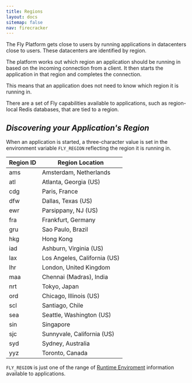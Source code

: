 ```yaml
---
title: Regions
layout: docs
sitemap: false
nav: firecracker
---
```


The Fly Platform gets close to users by running applications in datacenters close to users. These datacenters are identified by region. 

The platform works out which region an application should be running in based on the incoming connection from a client. It then starts the application in that region and completes the connection.

This means that an application does not need to know which region it is running in.

There are a set of Fly capabilities available to applications, such as region-local Redis databases, that are tied to a region.

## _Discovering your Application's Region_

When an application is started, a three-character value is set in the environment variable `FLY_REGION` reflecting the region it is running in.

|Region ID| Region Location |
|---------|-----------------|
ams|Amsterdam, Netherlands
atl|Atlanta, Georgia (US)
cdg|Paris, France
dfw|Dallas, Texas (US)
ewr|Parsippany, NJ (US)
fra|Frankfurt, Germany
gru|Sao Paulo, Brazil
hkg|Hong Kong
iad|Ashburn, Virginia (US)
lax|Los Angeles, California (US)
lhr|London, United Kingdom
maa|Chennai (Madras), India
nrt|Tokyo, Japan
ord|Chicago, Illinois (US)
scl|Santiago, Chile
sea|Seattle, Washington (US)
sin|Singapore
sjc|Sunnyvale, California (US)
syd|Sydney, Australia
yyz|Toronto, Canada

`FLY_REGION` is just one of the range of [Runtime Enviroment](/docs/runtime-environment/) information available to applications.
